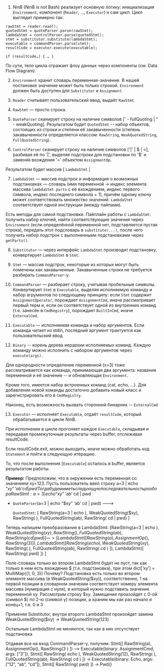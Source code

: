 1. NinB (NinB is not Bash) реализует основную логику: инициализация `Environment`, компонент (`Reader`, …, `Executor`) и сам цикл.
  Цикл выглядит примерно так:
  ```
  rawStmt = reader.read();
  quotedStmt = quoteParser.parse(rawStmt);
  lambdaStmt = controlParser.parse(quotedStmt);
  stmt = substitutor.substitute(lambdaStmt);
  executable = commandParser.parse(stmt);
  resultCode = executor.execute(executable);

  if (resultCode…) { … }
  ```

 По сути, тело цикла отражает флоу данных через компоненты (см. Data Flow Diagram).


2. `Environment` хранит словарь переменная-значение. В нашей постановке значение может быть только строкой. `Environment` должен быть доступен для `Substitutor` и `Assignment`.

3. `Reader` считывает пользовательский ввод, выдаёт `RawStmt`.

4. `RawStmt` — просто строка.

5. `QuoteParser` сканирует строку на наличие символов [' - fullQuoting | " - weakQuoting].
Результатом будет `QuotedStmt` -- набор объектов, состоящих из строки и степени её закавыченности (степень закавыченности определяется классом: `RawString`, `WeakQuotedString`, `FullQuotedString`).

6. `ControlParser` сканирует строку на наличие символов ['|' | $ | =], разбивая её по '|', выделяя подстроки для подстановки по '$' и заменяя вхождения '=' объектом `AssignmentOp`.

Результатом будет массив [ `LambdaStmt` ]

7. `LambdaStmt`  — массив подстрок и информация о возможных подстановках — словарь (имя переменной -> индекс элемента массива `lambdaStmt.parts` с её вхождением, индекс первого символа, индекс последнего символа + 1), причём одному ключу может соответствовать множество значений. `LambdaStmt` соответствует одной инструкции (между пайпами).

Есть методы для самой подстановки. Пайплайн работы с `LambdaStmt`: получить набор ключей, найти соответствующие значения через `Environment` (если определённой переменной нет, подставляется пустая строка), передать этот подсловарь в `substitute(...)`, после чего получить набор подстрок с выполненными подстановками через `getParts()`.

8. `Substitutor` — через интерфейс `LambdaStmt` производит подстановку, конвертирует `LambdaStmt` в `Stmt`.

9. `Stmt` — массив подстрок, некоторые из которых могут быть помечены как закавыченные. Закавыченные строки не требуется разбирать `CommandParser`-у.

10. `CommandParser` — разбирает строку, учитывая пробельные символы. Конвертирует `Stmt` в `Executable`, выделяя исполняемую команду и набор агрументов по следующему принципу: если `Stmt` содержит `AssignmentOperator`, порождает `AssignmentCmd`, иначе рассматривает первый терм и, если он соответствует одной из внутренних команд (т.е. занесён в `CmdRegistry`), порождает `BuiltInCmd`, иначе `ExternalCmd`.

11. `Executable` — исполняемая команда и набор аргументов. Если команда читает из stdin, последний аргумент трактуется как пользовательский ввод

12. `Binary` -- корень дерева иерархии исполняемых команд. Каждую команду можно исполнить с набором аргументов через `execute(args)`.

Для однородности определение переменной (x=3) тоже рассматривается как команда, принимающая два аргумента: название переменной и её значение -- и обновляющая `Environment`.

Кроме того, имеется набор встроенных команд (cat, echo, ...). Для добавления новой команды достаточно добавить новый класс и зарегистрировать его в `CmdRegistry`.

Наконец, есть возможность вызвать сторонний бинарник -- `ExternalCmd`

13. `Executor` — исполняет `Executable`, отдаёт `resultCode`, который обрабатывается в цикле NinB.

При исполнении в цикле прогоняет каждое `Executable`, складывая и передавая промежуточные результаты через buffer, отслеживая resultCode.

Если resultCode.exit, можно выходить, иначе можно обработать код `Statement` и пойти в следующую итерацию.

То, что после выполнения [`Executable`] осталось в buffer, является результатом работы.






**Пример:** Предположим, что в окружении есть переменная со значением xy=123. Пусть пользователь ввел строку
 a=3 | echo “$xy” ‘ab’ cd | pwd
Тогда будем иметь следующую последовательность разбора
RawStmt: a=3 | echo “$xy” ‘ab’ cd | pwd

- `QuoteParser`(a=3 | echo “$xy” ‘ab’ cd | pwd) --->

  `QuotedStmt`: [
    RawString(a=3 | echo ),
    WeakQuotedString($xy),
    RawString( ),
    FullQuotedString(ab),
    RawString( cd | pwd)
  ]

Теперь напишем преобразование в LambdaStmt:
[RawString(a=3 | echo ),
WeakQuotedString($xy),
RawString( ),
FullQuotedString(ab),
RawString( cd | pwd)]
—>
[
LambdaStmt([
        RawString(a),
        AssignmentOp(),
        RawString(3 )
]),
LambdaStmt([
        RawString( echo ),
        WeakQuotedString($xy),
        RawString( ),
        FullQuotedString(ab),
        RawString( cd )
]),
LambdaStmt([
        RawString( pwd)
])
]

Поле-словарь только во втором LambdaStmt будет не пуст, так как только в нем есть вхождение $ (т.е. подстановка), при этом
dict[‘xy’] = MultiMap{(1, 0, 3)}
 Почему? Подстановка есть только во втором элементе массива (в WeakQuotedString($xy)), соответственно, 1 на первой позиции в словарном значении соответствует номеру элемента массива (нумерация с нуля), в который нужно подставить значение переменной xy. Рассмотрим строку $xy. Замещение произойдет с 0-ой (символ $) по 2-ю (символ y) позиции, а храним мы как раз начало и конец+1, т.е. 0 и 3

Применяя Substitutor, внутри второго LambdaStmt произойдет замена
WeakQuotedString($xy) -> WeakQuotedString(123)

Остальные LambdaStmt не меняются, так как в них отсутствует подстановка

Отдавая все на вход CommandParser-у, получим:
Stmt([
        RawString(a),
        AssignmentOp(),
        RawString(3 )
]) —> Executable(binary: AssignmentCmd, args: [“3”]),
Stmt([
        RawString( echo ),
        WeakQuotedString(12),
        RawString( ),
        FullQuotedString(ab),
        RawString( cd )
]) -> Executable(binary: Echo, args: [“12”, “ab”, “cd”]),
Stmt([
        RawString( pwd)
]) -> Pwd()
